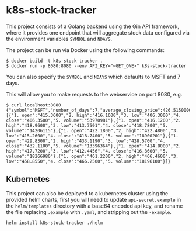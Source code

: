 # k8s-stock-tracker

This project consists of a Golang backend using the Gin API framework, where it provides one endpoint that will aggregate stock data configured via the environment variables `SYMBOL` and `NDAYS`. 

The project can be run via Docker using the following commands:

```shell
$ docker build -t k8s-stock-tracker .
$ docker run -p 8080:8080 --env API_KEY="<GET_ONE>" k8s-stock-tracker
```

You can also specify the `SYMBOL` and `NDAYS` which defaults to MSFT and 7 days. 

This will allow you to make requests to the webservice on port 8080, e.g. 

```shell
$ curl localhost:8080
{"symbol":"MSFT","number_of_days":7,"average_closing_price":426.51500000000004,"results":[{"1. open":"415.3600","2. high":"416.1600","3. low":"406.3000","4. close":"406.3500","5. volume":"53970981"},{"1. open":"416.1200","2. high":"418.9600","3. low":"413.7501","4. close":"418.7800","5. volume":"14206115"},{"1. open":"422.1800","2. high":"422.4800","3. low":"415.2600","4. close":"418.7400","5. volume":"18900201"},{"1. open":"429.8300","2. high":"433.1190","3. low":"428.5700","4. close":"432.1100","5. volume":"13396364"},{"1. open":"414.8000","2. high":"417.7200","3. low":"412.4456","4. close":"416.8600","5. volume":"18266980"},{"1. open":"461.2200","2. high":"466.4600","3. low":"458.8550","4. close":"466.2500","5. volume":"18196100"}]}
```

## Kubernetes 

This project can also be deployed to a kubernetes cluster using the provided helm charts, first you will need to update `api-secret.example` in the `helm/templates` directory with a base64 encoded api key, and rename the file replacing `.example` with `.yaml`, and stripping out the `-example`.

```
helm install k8s-stock-tracker ./helm
``` 
